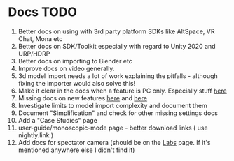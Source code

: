 # Docs TODO

1. Better docs on using with 3rd party platform SDKs like AltSpace, VR Chat, Mona etc
2. Better docs on SDK/Toolkit especially with regard to Unity 2020 and URP/HDRP
3. Better docs on importing to Blender etc
4. Improve docs on video generally.
5. 3d model import needs a lot of work explaining the pitfalls - although fixing the importer would also solve this!
6. Make it clear in the docs when a feature is PC only. Especially stuff [here](https://docs.google.com/spreadsheets/d/1QQVGQr8PTWNBYWj1hiE807CBUgbhlD1gcsm25ZZKP7E)
7. Missing docs on new features [here](differences-between-open-brush-and-tilt-brush.md) and [here](release-history.md)
8. Investigate limits to model import complexity and document them
9. Document "Simplification" and check for other missing settings docs
10. Add a "Case Studies" page
11. user-guide/monoscopic-mode page - better download links ( use nightly.link )
12. Add docs for spectator camera (should be on the [Labs](user-guide/check-out-labs-or-experimental-features.md) page. If it's mentioned anywhere else I didn't find it)
